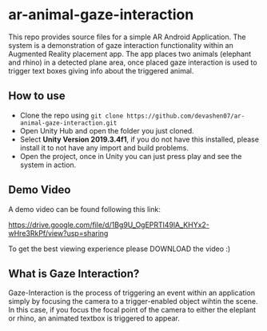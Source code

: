# ar-animal-gaze-interaction

This repo provides source files for a simple AR Android Application. The system is a demonstration of gaze interaction functionality within an Augmented Reality placement app. The app places two animals (elephant and rhino) in a detected plane area, once placed gaze interaction is used to trigger text boxes giving info about the triggered animal. 

## How to use 

- Clone the repo using  ``` git clone https://github.com/devashen07/ar-animal-gaze-interaction.git ```
- Open Unity Hub and open the folder you just cloned. 
- Select **Unity Version 2019.3.4f1**, if you do not have this installed, please install it to not have any import and build problems. 
- Open the project, once in Unity you can just press play and see the system in action. 

## Demo Video

A demo video can be found following this link: 

https://drive.google.com/file/d/1Bg9U_OgEPRTl49lA_KHYx2-wHre3RkPf/view?usp=sharing

To get the best viewing experience please DOWNLOAD the video :)

## What is Gaze Interaction?

Gaze-Interaction is the process of triggering an event within an application simply by focusing the camera to a trigger-enabled object wihtin the scene. In this case, if you focus the focal point of the camera to either the eleplant or rhino, an animated textbox is triggered to appear. 




